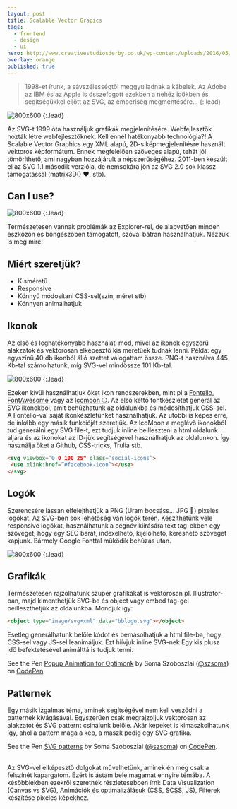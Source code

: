 ```yaml
---
layout: post
title: Scalable Vector Grapics
tags:
  - frontend
  - design
  - ui
hero: http://www.creativestudiosderby.co.uk/wp-content/uploads/2016/05/5288-live-shapes-fig0.jpg
overlay: orange
published: true
---
```


> 1998-et írunk, a sávszélességtől meggyulladnak a kábelek. Az Adobe az IBM és az Apple is összefogott ezekben a nehéz időkben és segítségükkel eljött az SVG, az emberiség megmentésére…
{:.lead}
<!--break-->

![800x600](https://soma.shoprenter.hu/custom/soma/image/data/1-X2qeijFx24Xf9F3cFKPLSA.jpeg "betarcsazos modem")
{:.lead}

Az SVG-t 1999 óta használjuk grafikák megjelenítésére. Webfejlesztők hozták létre webfejlesztőknek. Kell ennél hatékonyabb technológia?!
A Scalable Vector Graphics egy XML alapú, 2D-s képmegjelenítésre használt vektoros képformátum. Ennek megfelelően szöveges alapú, tehát jól tömöríthető, ami nagyban hozzájárult a népszerűségéhez.
2011-ben készült el az SVG 1.1 második verziója, de nemsokára jön az SVG 2.0 sok klassz támogatással (matrix3D() ❤, stb).

## Can I use?

![800x600](https://soma.shoprenter.hu/custom/soma/image/data/1-z4zbVQlda9gPC63eh67vxA.png "Can I use it?")
{:.lead}

Természetesen vannak problémák az Explorer-rel, de alapvetően minden eszközön és böngészőben támogatott, szóval bátran használhatjuk. Nézzük is meg mire!

## Miért szeretjük?
* Kisméretű
* Responsive
* Könnyű módosítani CSS-sel(szín, méret stb)
* Könnyen animálhatjuk

## Ikonok
Az első és leghatékonyabb használati mód, mivel az ikonok egyszerű alakzatok és vektorosan elképesztő kis méretűek tudnak lenni.
Példa: egy egyszínű 40 db ikonból álló szettet válogattam össze. PNG-t használva 445 Kb-tal számolhatunk, míg SVG-vel mindössze 101 Kb-tal.

![800x600](https://soma.shoprenter.hu/custom/soma/image/data/1-X3uH38MHU--FGiGYcVpmUA.png "Ikon")
{:.lead}

Ezeken kívül használhatjuk őket ikon rendszerekben, mint pl a <a href="http://fontello.com/">Fontello</a>, <a href="http://fontawesome.io/" target="_blank">FontAwesome</a> vagy az <a href="https://icomoon.io/" target="_blank">Icomoon ❍</a>.
Az első kettő fontkészletet generál az SVG ikonokból, amit behúzhatunk az oldalunkba és módosíthatjuk CSS-sel. A Fontello-val saját ikonkészletünket használhatjuk.
Az utóbbi is képes erre, de inkább egy másik funkcióját szeretjük. Az IcoMoon a meglévő ikonokból tud generálni egy SVG file-t, ezt tudjuk inline beilleszteni a html oldalunk aljára és az ikonokat az ID-jük segítségével használhatjuk az oldalunkon. Így használja őket a Github, CSS-tricks, Trulia stb.

~~~HTML
<svg viewbox=”0 0 100 25" class=”social-icons”>
 <use xlink:href=”#facebook-icon”></use>
</svg>
~~~

## Logók
Szerencsére lassan elfelejthetjük a PNG (Uram bocsáss… JPG 👵) pixeles logókat. Az SVG-ben sok lehetőség van logók terén. Készíthetünk vele responsive logókat, használhatunk a cégnév kiírására text tag-ekben egy szöveget, hogy egy SEO barát, indexelhető, kijelölhető, kereshető szöveget kapjunk. Bármely Google Fonttal működik behúzás után.

![800x600](https://soma.shoprenter.hu/custom/soma/image/data/1-m6IYbBv3fktq5n54S8kouQ.png "codepen logo")
{:.lead}

## Grafikák
Természetesen rajzolhatunk szuper grafikákat is vektorosan pl. Illustrator-ban, majd kimenthetjük SVG-be és object vagy embed tag-gel beilleszthetjük az oldalunkba. Mondjuk így:

~~~HTML
<object type="image/svg+xml" data="bblogo.svg"></object>
~~~

Esetleg generálhatunk belőle kódot és bemásolhatjuk a html file-ba, hogy CSS-sel vagy JS-sel leanimáljuk. Ezt hiívjuk inline SVG-nek Egy kis plusz idő befektetésével animálttá is tudjuk tenni.

<p data-height="527" data-theme-id="30084" data-slug-hash="vZgxmq" data-default-tab="result" data-user="szsoma" data-embed-version="2" data-pen-title="Popup Animation for Optimonk" class="codepen">See the Pen <a href="https://codepen.io/szsoma/pen/vZgxmq/">Popup Animation for Optimonk</a> by Soma Szoboszlai (<a href="https://codepen.io/szsoma">@szsoma</a>) on <a href="https://codepen.io">CodePen</a>.</p>
<script async src="https://production-assets.codepen.io/assets/embed/ei.js"></script>

## Patternek
Egy másik izgalmas téma, aminek segítségével nem kell vesződni a patternek kivágásával. Egyszerűen csak megrajzoljuk vektorosan az alakzatot és SVG patternt csinálunk belőle.
Akár képeket is kimaszkolhatunk így, ahol a pattern maga a kép, a maszk pedig egy SVG grafika.

<p data-height="527" data-theme-id="0" data-slug-hash="bRxvGg" data-default-tab="html,result" data-user="szsoma" data-embed-version="2" data-pen-title="SVG patterns" class="codepen">See the Pen <a href="https://codepen.io/szsoma/pen/bRxvGg/">SVG patterns</a> by Soma Szoboszlai (<a href="https://codepen.io/szsoma">@szsoma</a>) on <a href="https://codepen.io">CodePen</a>.</p>
<script async src="https://production-assets.codepen.io/assets/embed/ei.js"></script>
<br>
Az SVG-vel elképesztő dolgokat művelhetünk, aminek én még csak a felszínét kapargatom. Ezért is ástam bele magamat ennyire témába.
A későbbiekben ezekről szeretnék részletesebben írni: Data Visualization (Canvas vs SVG), Animációk és optimalizálásuk (CSS, SCSS, JS), Filterek készítése pixeles képekhez.